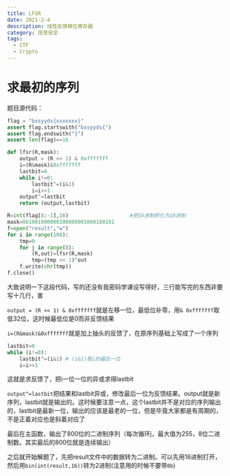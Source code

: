 ```yaml
---
title: LFSR
date: 2021-2-4
description: 线性反馈移位寄存器
category: 信息安全
tags:
  - CTF
  - Crypto
---
```

# 求最初的序列
题目源代码：
```python
flag = "bxsyyds{xxxxxxx}"
assert flag.startswith("bxsyyds{")
assert flag.endswith("}")
assert len(flag)==16

def lfsr(R,mask):
    output = (R << 1) & 0xfffffff
    i=(R&mask)&0xfffffff
    lastbit=0
    while i!=0:
        lastbit^=(i&1)
        i=i>>1
    output^=lastbit 
    return (output,lastbit)

R=int(flag[8:-1],16)					#把16进制转化为10进制
mask=0b1001000000100000001000100101
f=open("result","w")
for i in range(100):
    tmp=0
    for j in range(8):
        (R,out)=lfsr(R,mask)
        tmp=(tmp << 1)^out
    f.write(chr(tmp))
f.close()
```
  大致说明一下这段代码，写的还没有我密码学课设写得好，三行能写完的东西非要写十几行，害  
  
`output = (R << 1) & 0xfffffff`就是左移一位，最低位补零，用`& 0xfffffff`取低32位，这时候最低位是0而非反馈结果  
  
`i=(R&mask)&0xfffffff`就是加上抽头的反馈了，在原序列基础上写成了一个序列  
  
```python
lastbit=0
while (i!=0):
	lastbit^=(i&1) # (i&1)取i的最后一位
	i=i>>1
```
  这就是求反馈了，把i一位一位的异或求得lastbit  
  
  `output^=lastbit`把结果和lastbit异或，修改最后一位为反馈结果。output就是新序列，lastbit就是输出的。这时候要注意一点，这个lastbit并不是对应的序列输出的，lastbit是最新一位，输出的应该是最老的一位，但是毕竟大家都是有周期的，不是正着对应也是斜着对应了  
  
  最后在主函数，输出了800位的二进制序列（每次循环j，最大值为255，8位二进制数。其实最后的800位就是连续输出）
  
  之后就开始解题了，先把result文件中的数据转为二进制。可以先用16进制打开，然后用`bin(int(result,16))`转为2进制(注意用的时候不要带`0b`)
  
  


  

